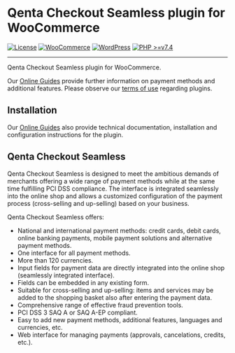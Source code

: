 # Qenta Checkout Seamless plugin for WooCommerce

[![License](https://img.shields.io/badge/license-GPLv2-blue.svg)](https://raw.githubusercontent.com/qenta-cee/woocommerce-qcs/master/LICENSE)
[![WooCommerce](https://img.shields.io/badge/WooCommerce-v6.4.1-green.svg)](https://woocommerce.com/)
[![WordPress](https://img.shields.io/badge/WordPress-v5.9.3-green.svg)](https://wordpress.org/)
[![PHP >=v7.4](https://img.shields.io/badge/php->=v7.4-green.svg)](http://www.php.net)

----

Qenta Checkout Seamless plugin for WooCommerce.

Our [Online Guides](https://guides.qenta.com/) provide further information on payment methods and additional features. Please observe our [terms of use](https://guides.qenta.com/plugins/#legalNotice) regarding plugins.

## Installation
Our [Online Guides](https://guides.qenta.com/plugins/woocommerce-installation-seamless/ "Installation details") also provide technical documentation, installation and configuration instructions for the plugin.

## Qenta Checkout Seamless
Qenta Checkout Seamless is designed to meet the ambitious demands of merchants offering a wide range of payment methods while at the same time fulfilling PCI DSS compliance. The interface is integrated seamlessly into the online shop and allows a customized configuration of the payment process (cross-selling and up-selling) based on your business.

Qenta Checkout Seamless offers:
- National and international payment methods: credit cards, debit cards, online banking payments, mobile payment solutions and alternative payment methods.
- One interface for all payment methods.
- More than 120 currencies.
- Input fields for payment data are directly integrated into the online shop (seamlessly integrated interface).
- Fields can be embedded in any existing form.
- Suitable for cross-selling and up-selling: items and services may be added to the shopping basket also after entering the payment data.
- Comprehensive range of effective fraud prevention tools.
- PCI DSS 3 SAQ A or SAQ A-EP compliant.
- Easy to add new payment methods, additional features, languages and currencies, etc.
- Web interface for managing payments (approvals, cancelations, credits, etc.).
